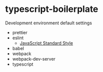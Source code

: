 # typescript-boilerplate

Development environment default settings

- prettier
- eslint
  - [JavaScript Standard Style](https://standardjs.com/)
- babel
- webpack
- webpack-dev-server
- typescript
